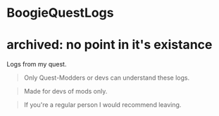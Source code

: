 # BoogieQuestLogs

# archived: no point in it's existance

Logs from my quest.

>Only Quest-Modders or devs can understand these logs.


>Made for devs of mods only.

>If you're a regular person I would recommend leaving. 
